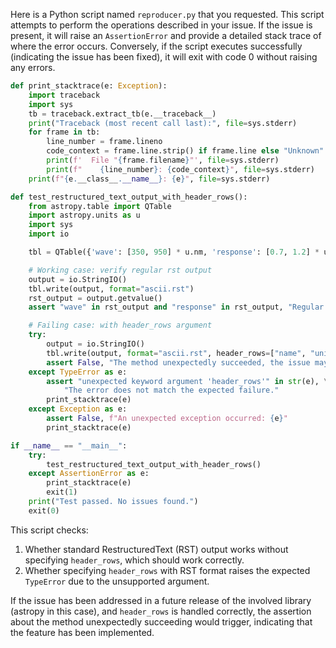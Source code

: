 Here is a Python script named `reproducer.py` that you requested. This script attempts to perform the operations described in your issue. If the issue is present, it will raise an `AssertionError` and provide a detailed stack trace of where the error occurs. Conversely, if the script executes successfully (indicating the issue has been fixed), it will exit with code 0 without raising any errors.

```python
def print_stacktrace(e: Exception):
    import traceback
    import sys
    tb = traceback.extract_tb(e.__traceback__)
    print("Traceback (most recent call last):", file=sys.stderr)
    for frame in tb:
        line_number = frame.lineno
        code_context = frame.line.strip() if frame.line else "Unknown"
        print(f'  File "{frame.filename}"', file=sys.stderr)
        print(f"    {line_number}: {code_context}", file=sys.stderr)
    print(f"{e.__class__.__name__}: {e}", file=sys.stderr)

def test_restructured_text_output_with_header_rows():
    from astropy.table import QTable
    import astropy.units as u
    import sys
    import io

    tbl = QTable({'wave': [350, 950] * u.nm, 'response': [0.7, 1.2] * u.count})

    # Working case: verify regular rst output
    output = io.StringIO()
    tbl.write(output, format="ascii.rst")
    rst_output = output.getvalue()
    assert "wave" in rst_output and "response" in rst_output, "Regular RST output failed"

    # Failing case: with header_rows argument
    try:
        output = io.StringIO()
        tbl.write(output, format="ascii.rst", header_rows=["name", "unit"])
        assert False, "The method unexpectedly succeeded, the issue may have been fixed."
    except TypeError as e:
        assert "unexpected keyword argument 'header_rows'" in str(e), \
            "The error does not match the expected failure."
        print_stacktrace(e)
    except Exception as e:
        assert False, f"An unexpected exception occurred: {e}"
        print_stacktrace(e)

if __name__ == "__main__":
    try:
        test_restructured_text_output_with_header_rows()
    except AssertionError as e:
        print_stacktrace(e)
        exit(1)
    print("Test passed. No issues found.")
    exit(0)
```

This script checks:

1. Whether standard RestructuredText (RST) output works without specifying `header_rows`, which should work correctly.
2. Whether specifying `header_rows` with RST format raises the expected `TypeError` due to the unsupported argument.

If the issue has been addressed in a future release of the involved library (astropy in this case), and `header_rows` is handled correctly, the assertion about the method unexpectedly succeeding would trigger, indicating that the feature has been implemented.